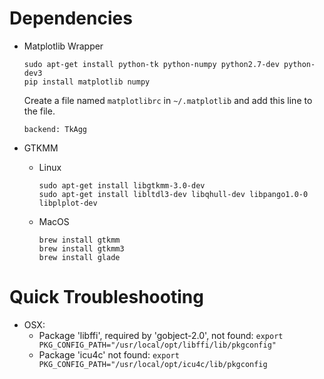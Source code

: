 # Dependencies
* Matplotlib Wrapper
    ```
    sudo apt-get install python-tk python-numpy python2.7-dev python-dev3
    pip install matplotlib numpy
    ```

    Create a file named `matplotlibrc` in `~/.matplotlib` and add this line to the file.
    ```
    backend: TkAgg
    ```

* GTKMM
    * Linux
        ```
        sudo apt-get install libgtkmm-3.0-dev
        sudo apt-get install libltdl3-dev libqhull-dev libpango1.0-0 libplplot-dev
        ```

    * MacOS
        ```
        brew install gtkmm
        brew install gtkmm3
        brew install glade
        ```

# Quick Troubleshooting
* OSX: 
    * Package 'libffi', required by 'gobject-2.0', not found: `export PKG_CONFIG_PATH="/usr/local/opt/libffi/lib/pkgconfig"`
    * Package 'icu4c' not found: `export PKG_CONFIG_PATH="/usr/local/opt/icu4c/lib/pkgconfig`